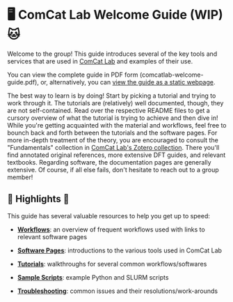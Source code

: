 # 🖥 ComCat Lab Welcome Guide (WIP) 🐱

Welcome to the group! This guide introduces several of the key tools and services
that are used in [ComCat Lab][comcat-lab] and examples of their use.

You can view the complete guide in PDF form (comcatlab-welcome-guide.pdf), or,
alternatively, you can [view the guide as a static webpage](dev_guide/docs.md).

The best way to learn is by doing! Start by picking a tutorial and trying to work
through it. The tutorials are (relatively) well documented, though, they are not
self-contained. Read over the respective README files to get a cursory overview
of what the tutorial is trying to achieve and then dive in! While you're getting
acquainted with the material and workflows, feel free to bounch back and forth
between the tutorials and the software pages. For more in-depth treatment of the
theory, you are encouraged to consult the "Fundamentals" collection in
[ComCat Lab's Zotero collection][zotero-collection]. There you'll find annotated
original references, more extensive DFT guides, and relevant textbooks. Regarding software,
the documentation pages are generally extensive. Of course, if all else fails, don't
hesitate to reach out to a group member!

## 🌟 Highlights 🌟

This guide has several valuable resources to help you get up to speed:

- [**Workflows**](workflows.md): an overview of frequent workflows used with links to relevant software pages

- [**Software Pages**](software_pages/index.md): introductions to the various tools used in ComCat Lab

- [**Tutorials**](tutorials/index.md): walkthroughs for several common workflows/softwares

- [**Sample Scripts**](sample_scripts/index.md): example Python and SLURM scripts

- [**Troubleshooting**](resources/troubleshooting.md): common issues and their resolutions/work-arounds

[comcat-lab]: https://www.siahrostamilab.com
[zotero-collection]: https://www.zotero.org/groups/5526800/comcat_lab/library
